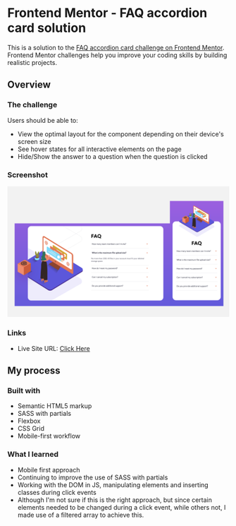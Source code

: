 # Frontend Mentor - FAQ accordion card solution

This is a solution to the [FAQ accordion card challenge on Frontend Mentor](https://www.frontendmentor.io/challenges/faq-accordion-card-XlyjD0Oam). Frontend Mentor challenges help you improve your coding skills by building realistic projects.

## Overview

### The challenge

Users should be able to:

- View the optimal layout for the component depending on their device's screen size
- See hover states for all interactive elements on the page
- Hide/Show the answer to a question when the question is clicked

### Screenshot

![](assets/screenshot.png)

### Links

- Live Site URL: [Click Here](https://dank1368.github.io/faq_accordion_card/)

## My process

### Built with

- Semantic HTML5 markup
- SASS with partials
- Flexbox
- CSS Grid
- Mobile-first workflow

### What I learned

- Mobile first approach
- Continuing to improve the use of SASS with partials
- Working with the DOM in JS, manipulating elements and inserting classes during click events
- Although I'm not sure if this is the right approach, but since certain elements needed
  to be changed during a click event, while others not, I made use of a filtered array to achieve this.
